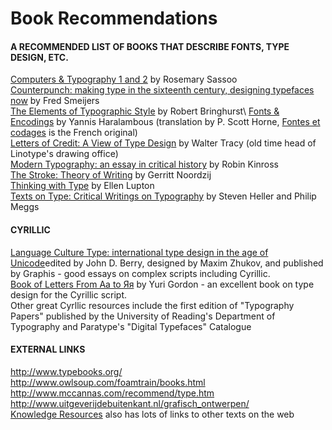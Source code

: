 Book Recommendations
====================

#### A RECOMMENDED LIST OF BOOKS THAT DESCRIBE FONTS, TYPE DESIGN, ETC.

[Computers & Typography 1 and 2](http://books.google.com/books?id=Gm4QAbGKIBgC&source=gbs_book_other_versions&redir_esc=y "Computers & Typography 1 and 2") by Rosemary Sassoo\
[Counterpunch: making type in the sixteenth century, designing typefaces now](http://books.google.com/books/about/Counterpunch.html?id=dUZUAAAAMAAJ&redir_esc=y "Counterpunch: making type in the sixteenth century, designing typefaces now") by Fred Smeijers\
[The Elements of Typographic Style](http://en.wikipedia.org/wiki/The_Elements_of_Typographic_Style "http://en.wikipedia.org/wiki/The_Elements_of_Typographic_Style") by Robert Bringhurst\
[Fonts & Encodings](http://www.oreilly.com/catalog/9780596102425/ "Fonts & Encodings") by Yannis Haralambous (translation by P. Scott Horne, [Fontes et codages](http://www.oreilly.fr/catalogue/284177273X "http://www.oreilly.fr/catalogue/284177273X") is the French original)\
[Letters of Credit: A View of Type Design](http://books.google.com/books?id=y8NssjbqNcsC&hl=de&source=gbs_similarbooks&redir_esc=y "Letters of Credit: A View of Type Design") by Walter Tracy (old time head of Linotype's drawing office)\
[Modern Typography: an essay in critical history](http://books.google.com/books?id=9TNUAAAAMAAJ&q=modern+typography&dq=modern+typography&hl=de&sa=X&ei=PMLZT_GnD8bAtAbL2uTyBw&redir_esc=y "Modern Typography: an essay in critical history") by Robin Kinross\
[The Stroke: Theory of Writing](http://books.google.com/books/about/The_Stroke.html?id=aX6FQgAACAAJ&redir_esc=y "The Stroke: Theory of Writing") by Gerritt Noordzij\
[Thinking with Type](http://www.papress.com/thinkingwithtype/ "Thinking with Type") by Ellen Lupton\
[Texts on Type: Critical Writings on Typography](http://books.google.com/books/about/Texts_on_Type.html?id=USjjh4Nh38UC&redir_esc=y "Texts on Type: Critical Writings on Typography") by Steven Heller and Philip Meggs

#### CYRILLIC 

[Language Culture Type: international type design in the age of Unicode](http://www.atypi.org/05_About_us/70_publications/50_LCT/ "http://www.atypi.org/05_About_us/70_publications/50_LCT/")edited by John D. Berry, designed by Maxim Zhukov, and published by Graphis - good essays on complex scripts including Cyrillic.\
[Book of Letters From Аа to Яя](http://www.artlebedev.com/everything/izdal/kniga_pro_bykvy/ "http://www.artlebedev.com/everything/izdal/kniga_pro_bykvy/") by Yuri Gordon - an excellent book on type design for the Cyrillic script.\
Other great Cyrllic resources include the first edition of "Typography Papers" published by the University of Reading's Department of Typography and Paratype's "Digital Typefaces" Catalogue

#### EXTERNAL LINKS 

<http://www.typebooks.org/>\
<http://www.owlsoup.com/foamtrain/books.html>\
<http://www.mccannas.com/recommend/type.htm>\
<http://www.uitgeverijdebuitenkant.nl/grafisch_ontwerpen/>\
[Knowledge Resources](/knowledge_resources "Knowledge Resources") also has lots of links to other texts on the web
